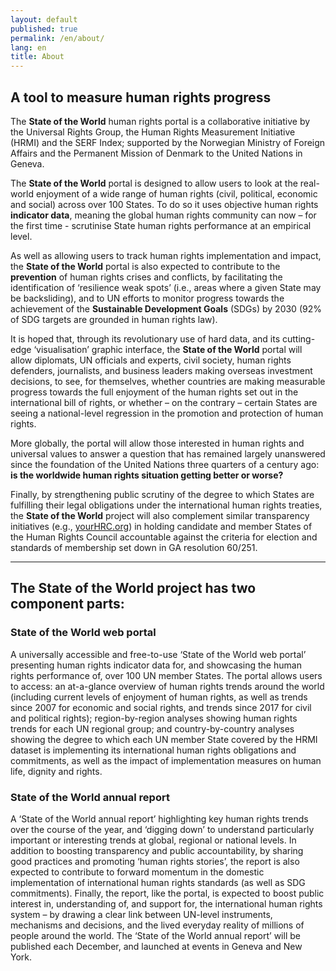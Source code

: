 ```yaml
---
layout: default
published: true
permalink: /en/about/
lang: en
title: About
---
```


## A tool to measure human rights progress

The **State of the World** human rights portal is a collaborative initiative by the Universal Rights Group, the Human Rights Measurement Initiative (HRMI) and the SERF Index; supported by the Norwegian Ministry of Foreign Affairs and the Permanent Mission of Denmark to the United Nations in Geneva.

The **State of the World** portal is designed to allow users to look at the real-world enjoyment of a wide range of human rights (civil, political, economic and social) across over 100 States. To do so it uses objective human rights **indicator data**, meaning the global human rights community can now – for the first time - scrutinise State human rights performance at an empirical level.

As well as allowing users to track human rights implementation and impact, the **State of the World** portal is also expected to contribute to the **prevention** of human rights crises and conflicts, by facilitating the identification of ‘resilience weak spots’ (i.e., areas where a given State may be backsliding), and to UN efforts to monitor progress towards the achievement of the **Sustainable Development Goals** (SDGs) by 2030 (92% of SDG targets are grounded in human rights law).

It is hoped that, through its revolutionary use of hard data, and its cutting-edge ‘visualisation’ graphic interface, the **State of the World** portal will allow diplomats, UN officials and experts, civil society, human rights defenders, journalists, and business leaders making overseas investment decisions, to see, for themselves, whether countries are making measurable progress towards the full enjoyment of the human rights set out in the international bill of rights, or whether – on the contrary – certain States are seeing a national-level regression in the promotion and protection of human rights.

More globally, the portal will allow those interested in human rights and universal values to answer a question that has remained largely unanswered since the foundation of the United Nations three quarters of a century ago: **is the worldwide human rights situation getting better or worse?**

Finally, by strengthening public scrutiny of the degree to which States are fulfilling their legal obligations under the international human rights treaties, the **State of the World** project will also complement similar transparency initiatives (e.g., [yourHRC.org](https://yourhrc.org/)) in holding candidate and member States of the Human Rights Council accountable against the criteria for election and standards of membership set down in GA resolution 60/251.

---

## The State of the World project has two component parts:

### State of the World web portal

A universally accessible and free-to-use ‘State of the World web portal’ presenting human rights indicator data for, and showcasing the human rights performance of, over 100 UN member States.  The portal allows users to access: an at-a-glance overview of human rights trends around the world (including current levels of enjoyment of human rights, as well as trends since 2007 for economic and social rights, and trends since 2017 for civil and political rights); region-by-region analyses showing human rights trends for each UN regional group; and country-by-country analyses showing the degree to which each UN member State covered by the HRMI dataset is implementing its international human rights obligations and commitments, as well as the impact of implementation measures on human life, dignity and rights.

### State of the World annual report

A ‘State of the World annual report’ highlighting key human rights trends over the course of the year, and ‘digging down’ to understand particularly important or interesting trends at global, regional or national levels. In addition to boosting transparency and public accountability, by sharing good practices and promoting ‘human rights stories’, the report is also expected to contribute to forward momentum in the domestic implementation of international human rights standards (as well as SDG commitments). Finally, the report, like the portal, is expected to boost public interest in, understanding of, and support for, the international human rights system – by drawing a clear link between UN-level instruments, mechanisms and decisions, and the lived everyday reality of millions of people around the world. The ‘State of the World annual report’ will be published each December, and launched at events in Geneva and New York.
